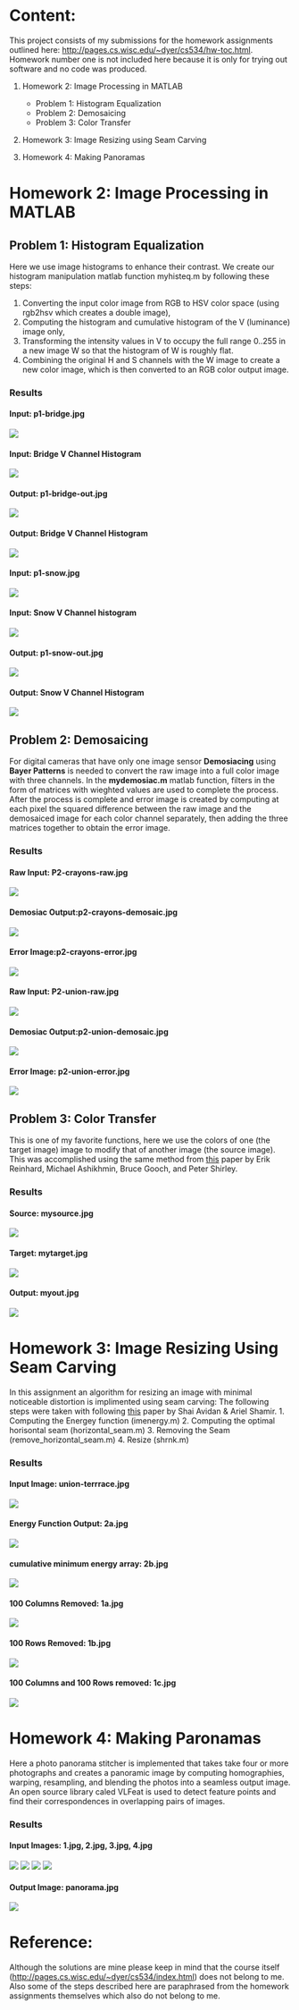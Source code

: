 # Content:
This project consists of my submissions for the homework assignments outlined here: http://pages.cs.wisc.edu/~dyer/cs534/hw-toc.html. Homework number one is not included here because it is only for trying out software and no code was produced.

1. Homework 2: Image Processing in MATLAB
     * Problem 1: Histogram Equalization
     * Problem 2: Demosaicing
     * Problem 3: Color Transfer
  
2. Homework 3: Image Resizing using Seam Carving
3. Homework 4: Making Panoramas

# Homework 2: Image Processing in MATLAB
## Problem 1: Histogram Equalization
Here we use image histograms to enhance their contrast. We create our histogram manipulation matlab function myhisteq.m by following these steps:
1. Converting the input color image from RGB to HSV color space (using rgb2hsv which creates a double image), 
2. Computing the histogram and cumulative histogram of the V (luminance) image only, 
3. Transforming the intensity values in V to occupy the full range 0..255 in a new image W so that the histogram of W is roughly flat.
4. Combining the original H and S channels with the W image to create a new color image, which is then converted to an RGB color output image. 

### Results
#### Input: p1-bridge.jpg
![](HW2_image_processing_in_matlab/P1_histogram_equalization/P1-bridge.jpg)
#### Input: Bridge V Channel Histogram
![](HW2_image_processing_in_matlab/P1_histogram_equalization/P1-bridge-Vhist.jpg)
#### Output: p1-bridge-out.jpg
![](HW2_image_processing_in_matlab/P1_histogram_equalization/P1-bridge-out.jpg)
#### Output: Bridge V Channel Histogram
![](HW2_image_processing_in_matlab/P1_histogram_equalization/P1-bridge-Whist.jpg)

#### Input: p1-snow.jpg
![](HW2_image_processing_in_matlab/P1_histogram_equalization/P1-snow.jpg)
#### Input: Snow V Channel histogram
![](HW2_image_processing_in_matlab/P1_histogram_equalization/P1-snow-Vhist.jpg)
#### Output: p1-snow-out.jpg
![](HW2_image_processing_in_matlab/P1_histogram_equalization/P1-snow-out.jpg)
#### Output: Snow V Channel Histogram
![](HW2_image_processing_in_matlab/P1_histogram_equalization/P1-snow-Whist.jpg)

## Problem 2: Demosaicing
For digital cameras that have only one image sensor **Demosiacing** using **Bayer Patterns** is needed to convert the raw image into a full color image with three channels. In the **mydemosiac.m** matlab function, filters in the form of matrices with wieghted values are used to complete the process. After the process is complete and error image is created by computing at each pixel the squared difference between the raw image and the demosaiced image for each color channel separately, then adding the three matrices together to obtain the error image.

### Results
#### Raw Input: P2-crayons-raw.jpg
![](HW2_image_processing_in_matlab/P2_demosaicing/P2-crayons-raw.jpg)
#### Demosiac Output:p2-crayons-demosaic.jpg
![](HW2_image_processing_in_matlab/P2_demosaicing/P2-crayons-demosaic.jpg)
#### Error Image:p2-crayons-error.jpg
![](HW2_image_processing_in_matlab/P2_demosaicing/P2-crayons-error.jpg)

#### Raw Input: P2-union-raw.jpg
![](HW2_image_processing_in_matlab/P2_demosaicing/P2-union-raw.jpg)
#### Demosiac Output:p2-union-demosaic.jpg
![](HW2_image_processing_in_matlab/P2_demosaicing/P2-union-demosaic.jpg)
#### Error Image: p2-union-error.jpg
![](HW2_image_processing_in_matlab/P2_demosaicing/P2-union-error.jpg)

## Problem 3: Color Transfer
This is one of my favorite functions, here we use the colors of one (the target image) image to modify that of another image (the source image). This was accomplished using the same method from [this](http://pages.cs.wisc.edu/~dyer/cs534/papers/color-transfer-cga2001.pdf) paper by Erik Reinhard, Michael Ashikhmin, Bruce Gooch, and Peter Shirley.

### Results
#### Source: mysource.jpg
![](HW2_image_processing_in_matlab/P3_color_transfer/P3-mysource.jpg)
#### Target: mytarget.jpg
![](HW2_image_processing_in_matlab/P3_color_transfer/P3-mytarget.jpg)
#### Output: myout.jpg
![](HW2_image_processing_in_matlab/P3_color_transfer/P3-myout.jpg)

# Homework 3: Image Resizing Using Seam Carving
In this assignment an algorithm for resizing an image with minimal noticeable distortion is implimented using seam carving:
The following steps were taken with following [this](http://pages.cs.wisc.edu/~dyer/cs534/papers/AvidanShamir2007-SeamCarving.pdf) paper by Shai Avidan & Ariel Shamir.
    1. Computing the Energey function (imenergy.m)
    2. Computing the optimal horisontal seam (horizontal_seam.m)
    3. Removing the Seam (remove_horizontal_seam.m)
    4. Resize (shrnk.m)

### Results
#### Input Image: union-terrrace.jpg
![](HW3/union-terrace.jpg)
#### Energy Function Output: 2a.jpg
![](HW3/2a.jpg)
#### cumulative minimum energy array: 2b.jpg
![](HW3/2b.jpg) 
#### 100 Columns Removed: 1a.jpg
![](HW3/1a.jpg)
#### 100 Rows Removed: 1b.jpg
![](HW3/1b.jpg)
#### 100 Columns and 100 Rows removed: 1c.jpg
![](HW3/1c.jpg)

# Homework 4: Making Paronamas
Here a photo panorama stitcher is implemented that takes take four or more photographs and creates a panoramic image by computing homographies, warping, resampling, and blending the photos into a seamless output image. An open source library caled VLFeat is used to detect feature points and find their correspondences in overlapping pairs of images.

### Results
#### Input Images: 1.jpg, 2.jpg, 3.jpg, 4.jpg
![](HW4/skeleton/input_images/1.jpg)
![](HW4/skeleton/input_images/2.jpg)
![](HW4/skeleton/input_images/3.jpg) 
![](HW4/skeleton/input_images/4.jpg)
#### Output Image: panorama.jpg
![](skeleton/output_images/panorama.jpg)


# Reference:
Although the solutions are mine please keep in mind that the course itself (http://pages.cs.wisc.edu/~dyer/cs534/index.html) does not belong to me. Also some of the steps described here are paraphrased from the homework assignments themselves which also do not belong to me.
